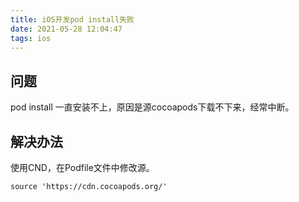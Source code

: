 ```yaml
---
title: iOS开发pod install失败
date: 2021-05-28 12:04:47
tags: ios
---
```


## 问题
pod install 一直安装不上，原因是源cocoapods下载不下来，经常中断。

## 解决办法
使用CND，在Podfile文件中修改源。
```shell
source 'https://cdn.cocoapods.org/'
```